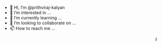 - 👋 Hi, I’m @prithviraj-kalyan
- 👀 I’m interested in ...
- 🌱 I’m currently learning ...
- 💞️ I’m looking to collaborate on ...
- 📫 How to reach me ...
<!---
prithviraj-kalyan/prithviraj-kalyan is a ✨ special ✨ repository because its `README.md` (this file) appears on your GitHub profile.
You can click the Preview link to take a look at your changes.
--->
<html>
  <head>
    <body>
      <marquee>Prithviraj Kalyan</marquee>
    </body>
  </head>
</html>
